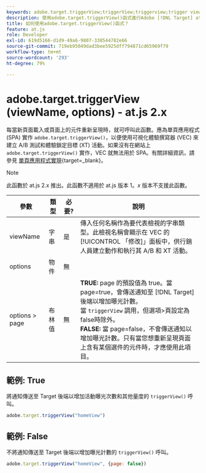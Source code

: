 ```yaml
---
keywords: adobe.target.triggerView;triggerView;triggerview;trigger view;at.js;函數;函數;viewName;viewname;檢視名稱
description: 使用adobe.target.triggerView()函式進行Adobe [!DNL Target] at.js JavaScript庫，用於單頁應用程式(SPA)。 (at.js 2.x)
title: 如何使用adobe.target.triggerView()函式？
feature: at.js
role: Developer
exl-id: 619d5166-d1d9-49a6-9807-338544782e66
source-git-commit: 719eb95049dad3bee5925dff794871cd65969f79
workflow-type: tm+mt
source-wordcount: '293'
ht-degree: 79%

---
```


# adobe.target.triggerView (viewName, options) - at.js 2.x

每當新頁面載入或頁面上的元件重新呈現時，就可呼叫此函數。應為單頁應用程式 (SPA) 實作 `adobe.target.triggerView()`，以便使用可視化體驗撰寫器 (VEC) 來建立 A/B 測試和體驗鎖定目標 (XT) 活動。如果沒有在網站上 `adobe.target.triggerView()` 實作，VEC 就無法用於 SPA。有關詳細資訊，請參見 [單頁應用程式實現](https://developer.adobe.com/target/implement/client-side/atjs/how-to-deployatjs/target-atjs-single-page-application/){target=_blank}。

>[!NOTE]
>
>此函數於 at.js 2.x 推出。此函數不適用於 at.js 版本 1。*x* 版本不支援此函數。

| 參數 | 類型 | 必要? | 說明 |
| --- | --- | --- | --- |
| viewName | 字串 | 是 | 傳入任何名稱作為要代表檢視的字串類型。此檢視名稱會顯示在 VEC 的[!UICONTROL 「修改]」面板中，供行銷人員建立動作和執行其 A/B 和 XT 活動。 |
| options | 物件 | 無 |  |
| options > page | 布林值 | 無 | **TRUE:** page 的預設值為 true。當 page=true，會傳送通知至 [!DNL Target] 後端以增加曝光計數。<br>當 `triggerView` 調用，但選項>頁設定為false時除外。<br>**FALSE:** 當 page=false，不會傳送通知以增加曝光計數。只有當您想重新呈現頁面上含有某個選件的元件時，才應使用此項目。 |

## 範例: True

將通知傳送至 Target 後端以增加活動曝光次數和其他量度的 `triggerView()` 呼叫。

```javascript
adobe.target.triggerView("homeView")
```

## 範例: False

不將通知傳送至 Target 後端以增加曝光計數的 `triggerView()` 呼叫。

```javascript
adobe.target.triggerView("homeView", {page: false})
```
